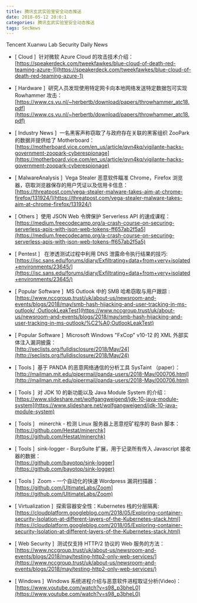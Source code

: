 ```yaml
---
title: 腾讯玄武实验室安全动态推送
date: 2018-05-12 20:0:1
categories: 腾讯玄武实验室安全动态推送
tags: SecNews
---
```


Tencent Xuanwu Lab Security Daily News  
* [ Cloud ]  针对微软 Azure Cloud 的攻击技术介绍：   
[https://speakerdeck.com/tweekfawkes/blue-cloud-of-death-red-teaming-azure-1](https://speakerdeck.com/tweekfawkes/blue-cloud-of-death-red-teaming-azure-1)  

* [ Hardware ]  研究人员发现使用特定网卡向本地网络发送特定数据包可实现 Rowhammer 攻击：  
[https://www.cs.vu.nl/~herbertb/download/papers/throwhammer_atc18.pdf](https://www.cs.vu.nl/~herbertb/download/papers/throwhammer_atc18.pdf)  

* [ Industry News ]  一名黑客声称窃取了与政府存在关联的黑客组织 ZooPark 的数据并提供给了 Motherboard：   
[https://motherboard.vice.com/en_us/article/qvn4kq/vigilante-hacks-government-zoopark-cyberespionage](https://motherboard.vice.com/en_us/article/qvn4kq/vigilante-hacks-government-zoopark-cyberespionage)  

* [ MalwareAnalysis ]  Vega Stealer 恶意软件瞄准 Chrome，Firefox 浏览器，窃取浏览器保存的用户凭证以及信用卡信息：   
[https://threatpost.com/vega-stealer-malware-takes-aim-at-chrome-firefox/131924/](https://threatpost.com/vega-stealer-malware-takes-aim-at-chrome-firefox/131924/)  

* [ Others ]  使用 JSON Web 令牌保护 Serverless API 的速成课程：   
[https://medium.freecodecamp.org/a-crash-course-on-securing-serverless-apis-with-json-web-tokens-ff657ab2f5a5](https://medium.freecodecamp.org/a-crash-course-on-securing-serverless-apis-with-json-web-tokens-ff657ab2f5a5)  

* [ Pentest ]   在渗透测试过程中利用 DNS 泄露命令执行结果的技巧:   
[https://isc.sans.edu/forums/diary/Exfiltrating+data+from+very+isolated+environments/23645/](https://isc.sans.edu/forums/diary/Exfiltrating+data+from+very+isolated+environments/23645/)  

* [ Popular Software ]  MS Outlook 中的 SMB 哈希窃取与用户跟踪 :   
[https://www.nccgroup.trust/uk/about-us/newsroom-and-events/blogs/2018/may/smb-hash-hijacking-and-user-tracking-in-ms-outlook/ ;OutlookLeakTest](https://www.nccgroup.trust/uk/about-us/newsroom-and-events/blogs/2018/may/smb-hash-hijacking-and-user-tracking-in-ms-outlook/%C2%A0;OutlookLeakTest)  

* [ Popular Software ]  Microsoft Windows "FxCop" v10-12 的 XML 外部实体注入漏洞披露：   
[http://seclists.org/fulldisclosure/2018/May/24](http://seclists.org/fulldisclosure/2018/May/24)  

* [ Tools ]  基于 PANDA 的恶意网络通信的分析工具 SysTaint （paper）：   
[http://mailman.mit.edu/pipermail/panda-users/2018-May/000706.html](http://mailman.mit.edu/pipermail/panda-users/2018-May/000706.html)  

* [ Tools ]  对 JDK 10 的新功能以及 Java Module System 的介绍：   
[https://www.slideshare.net/wolfgangweigend/jdk-10-java-module-system](https://www.slideshare.net/wolfgangweigend/jdk-10-java-module-system)  

* [ Tools ]   minerchk - 检测 Linux 服务器上恶意挖矿程序的 Bash 脚本：   
[https://github.com/Hestat/minerchk](https://github.com/Hestat/minerchk)  

* [ Tools ]  sink-logger - BurpSuite 扩展，用于记录所有传入 Javascript 接收器的数据：   
[https://github.com/bayotop/sink-logger](https://github.com/bayotop/sink-logger)  

* [ Tools ]  Zoom - 一个自动化的快速 Wordpress 漏洞扫描器：   
[https://github.com/UltimateLabs/Zoom](https://github.com/UltimateLabs/Zoom)  

* [ Virtualization ]  探索容器安全性：Kubernetes 栈的分层隔离:   
[https://cloudplatform.googleblog.com/2018/05/Exploring-container-security-Isolation-at-different-layers-of-the-Kubernetes-stack.html](https://cloudplatform.googleblog.com/2018/05/Exploring-container-security-Isolation-at-different-layers-of-the-Kubernetes-stack.html)  

* [ Web Security ]  测试仅支持 HTTP/2 协议的 Web 服务的方法：   
[https://www.nccgroup.trust/uk/about-us/newsroom-and-events/blogs/2018/may/testing-http2-only-web-services/](https://www.nccgroup.trust/uk/about-us/newsroom-and-events/blogs/2018/may/testing-http2-only-web-services/)  

* [ Windows ]  Windows 系统进程介绍与恶意软件进程取证分析(Video)：   
[https://www.youtube.com/watch?v=s98_p3bheL0](https://www.youtube.com/watch?v=s98_p3bheL0)  

